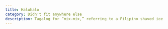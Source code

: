 ```yaml
---
title: Haluhalo
category: Didn't fit anywhere else
description: Tagalog for “mix-mix,” referring to a Filipino shaved ice dessert… and a tag for all the posts that don’t have any other tag associated with them.
---
```

